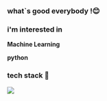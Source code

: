 ### what`s good everybody !😊

### i'm interested in

__Machine Learning__

__python__




### tech stack 🎇

<img src="https://img.shields.io/badge/Python-orange?style=plastic&logo=Python&logoColor=#3776AB"/>

